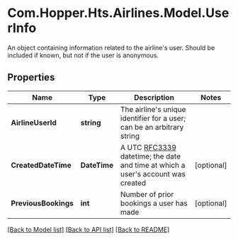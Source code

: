 # Com.Hopper.Hts.Airlines.Model.UserInfo
An object containing information related to the airline's user. Should be included if known, but not if the user is anonymous.

## Properties

Name | Type | Description | Notes
------------ | ------------- | ------------- | -------------
**AirlineUserId** | **string** | The airline&#39;s unique identifier for a user; can be an arbitrary string | 
**CreatedDateTime** | **DateTime** | A UTC [RFC3339](https://xml2rfc.tools.ietf.org/public/rfc/html/rfc3339.html#anchor14) datetime; the date and time at which a user&#39;s account was created | [optional] 
**PreviousBookings** | **int** | Number of prior bookings a user has made | [optional] 

[[Back to Model list]](../../README.md#documentation-for-models) [[Back to API list]](../../README.md#documentation-for-api-endpoints) [[Back to README]](../../README.md)

